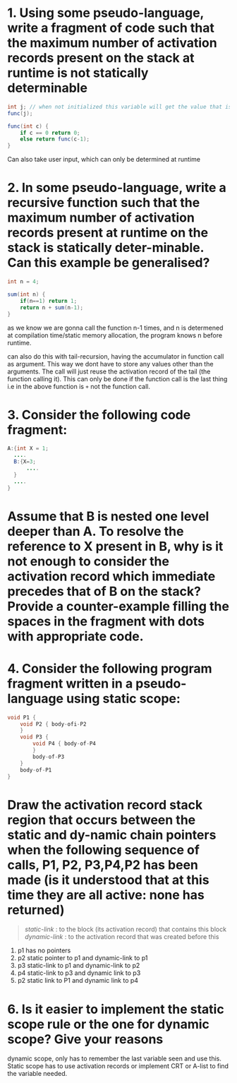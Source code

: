 # 1. Using some pseudo-language, write a fragment of code such that the maximum number of activation records present on the stack at runtime is not statically determinable
```java
int j; // when not initialized this variable will get the value that is stored at the address it gets at runtime when executing the program
func(j);

func(int c) {
	if c == 0 return 0;
	else return func(c-1);
}
```
Can also take user input, which can only be determined at runtime

# 2. In some pseudo-language, write a recursive function such that the maximum number of activation records present at runtime on the stack is statically deter-minable. Can this example be generalised?
```java
int n = 4;

sum(int n) {
	if(n==1) return 1;
	return n + sum(n-1);
}
```
as we know we are gonna call the function n-1 times, and n is determened at compilation time/static memory allocation, the program knows n before runtime.

can also do this with tail-recursion, having the accumulator in function call as argument. This way we dont have to store any values other than the arguments. The call will just reuse the activation record of the tail (the function calling it). This can only be done if the function call is the last thing i.e in the above function is `+` not the function call.

# 3. Consider the following code fragment:
```java
A:{int X = 1;
  ....
  B:{X=3;
	  ....
  }
  ....
}
```
# Assume that B is nested one level deeper than A. To resolve the reference to X present in B, why is it not enough to consider the activation record which immediate precedes that of B on the stack? Provide a counter-example filling the spaces in the fragment with dots with appropriate code.


# 4. Consider the following program fragment written in a pseudo-language using static scope:
```c
void P1 {
	void P2 { body-ofi-P2
	}
	void P3 {
		void P4 { body-of-P4
		}
		body-of-P3
	}
	body-of-P1
}
```
# Draw the activation record stack region that occurs between the static and dy-namic chain pointers when the following sequence of calls, P1, P2, P3,P4,P2 has been made (is it understood that at this time they are all active: none has returned)

> _static-link_ : to the block (its activation record) that contains this block
> _dynamic-link_ : to the activation record that was created before this

1. p1 has no pointers
2. p2 static pointer to p1 and  dynamic-link to p1
3. p3 static-link to p1 and dynamic-link to p2
4. p4 static-link to p3  and dynamic link to p3
5. p2 static link to P1 and dynamic link to p4

# 6. Is it easier to implement the static scope rule or the one for dynamic scope? Give your reasons
dynamic scope, only has to remember the last variable seen and use this. Static scope has to use activation records or implement CRT or A-list to find the variable needed.

